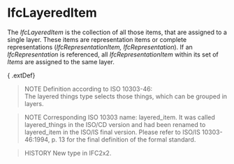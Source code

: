 IfcLayeredItem
==============
The _IfcLayeredItem_ is the collection of all those items, that are assigned
to a single layer. These items are representation items or complete
representations (_IfcRepresentationItem, IfcRepresentation_). If an
_IfcRepresentation_ is referenced, all _IfcRepresentationItem_ within its set
of _Items_ are assigned to the same layer.  
  
{ .extDef}  
> NOTE  Definition according to ISO 10303-46:  
> The layered things type selects those things, which can be grouped in
> layers.  
  
> NOTE  Corresponding ISO 10303 name: layered_item. It was called
> layered_things in the ISO/CD version and had been renamed to layered_item in
> the ISO/IS final version. Please refer to ISO/IS 10303-46:1994, p. 13 for
> the final definition of the formal standard.  
  
> HISTORY  New type in IFC2x2.  


